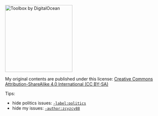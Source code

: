 <img src="https://cloud-cdn-digitalocean-com.global.ssl.fastly.net/aurora/assets/images/empty-app-6027d4895b5a983811204d875216a058.svg" alt="Toolbox by DigitalOcean" title="Toolbox by DigitalOcean" height="220" align="center"/>

My original contents are published under this license: [Creative Commons Attribution-ShareAlike 4.0 International (CC BY-SA)](https://creativecommons.org/licenses/by-sa/4.0/legalcode)

Tips:
- hide politics issues: [`-label:politics`](https://github.com/zcyzcy88/SelfColle/issues?q=is%3Aissue%20is%3Aopen%20-label%3Apolitics)
- hide my issues: [`-author:zcyzcy88`](https://github.com/zcyzcy88/SelfColle/issues?q=is%3Aissue%20is%3Aopen%20-author%3Azcyzcy88)
